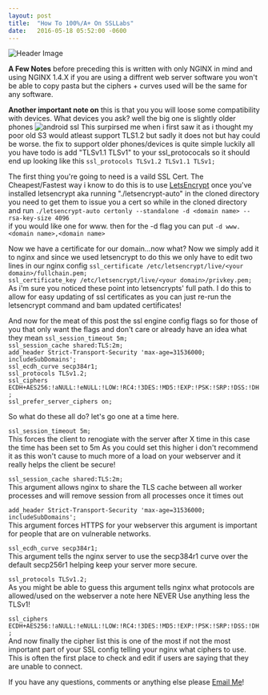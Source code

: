 ```yaml
---
layout: post
title:  "How To 100%/A+ On SSLLabs"
date:   2016-05-18 05:52:00 -0600
---
```

![Header Image](https://cdn.frgl.pw/blog/3/1.png)

**A Few Notes** before preceding this is written with only NGINX in mind and using NGINX 1.4.X if you are using a diffrent web server software you won't be able to copy pasta but the ciphers + curves used will be the same for any software.

**Another important note on** this is that you you will loose some compatibility with devices. What devices you ask? well the big one is slightly older phones
![android ssl](https://cdn.frgl.pw/blog/3/2.png)
This surpirsed me when i first saw it as i thought my poor old S3 would atleast support TLS1.2 but sadly it does not but hay could be worse. the fix to support older phones/devices is quite simple luckily all you have todo is add "TLSv1.1 TLSv1" to your ssl_protococals so it should end up looking like this
`ssl_protocols TLSv1.2 TLSv1.1 TLSv1;`

The first thing you're going to need is a vaild SSL Cert. The Cheapest/Fastest way i know to do this is to use [LetsEncrypt](https://letsencrypt.org/getting-started/) once you've installed letsencrypt aka running "./letsencrypt-auto" in the cloned directory you need to get them to issue you a cert so while in the cloned directory and run 
`./letsencrypt-auto certonly --standalone -d <domain name> --rsa-key-size 4096`   
if you would like one for www.<domain name> then for the -d flag you can put 
`-d www.<domain name>,<domain name>`

Now we have a certificate for our domain...now what? Now we simply add it to nginx and since we used letsencrypt to do this we only have to edit two lines in our nginx config
`ssl_certificate /etc/letsencrypt/live/<your domain>/fullchain.pem;`        
`ssl_certificate_key /etc/letsencrypt/live/<your domain>/privkey.pem;`   
As i'm sure you noticed these point into letsencrypts' full path. I do this to allow for easy updating of ssl certificates as you can just re-run the letsencrypt command and bam updated certificates!

And now for the meat of this post the ssl engine config flags so for those of you that only want the flags and don't care or already have an idea what they mean
`ssl_session_timeout 5m;`                                 
`ssl_session_cache shared:TLS:2m;`                          
`add_header Strict-Transport-Security 'max-age=31536000; includeSubDomains';`           
`ssl_ecdh_curve secp384r1;`             
`ssl_protocols TLSv1.2;`              
`ssl_ciphers ECDH+AES256:!aNULL:!eNULL:!LOW:!RC4:!3DES:!MD5:!EXP:!PSK:!SRP:!DSS:!DH;`              
`ssl_prefer_server_ciphers on;`  

So what do these all do? let's go one at a time here.

`ssl_session_timeout 5m;`               
This forces the client to renogiate with the server after X time in this case the time has been set to 5m As you could set this higher i don't recommend it as this won't cause to much more of a load on your webserver and it really helps the client be secure!

`ssl_session_cache shared:TLS:2m;`                
 This argument allows nginx to share the TLS cache between all worker processes and will remove session from all processes once it times out

 `add_header Strict-Transport-Security 'max-age=31536000; includeSubDomains';`       
This argument forces HTTPS for your webserver this argument is important for people that are on vulnerable networks.

 `ssl_ecdh_curve secp384r1;`                                       
This argument tells the nginx server to use the secp384r1 curve over the default secp256r1 helping keep your server more secure.

`ssl_protocols TLSv1.2;`                     
As you might be able to guess this argument tells nginx what protocols are allowed/used on the webserver a note here NEVER Use anything less the TLSv1!

`ssl_ciphers ECDH+AES256:!aNULL:!eNULL:!LOW:!RC4:!3DES:!MD5:!EXP:!PSK:!SRP:!DSS:!DH;`         
And now finally the cipher list this is one of the most if not the most important part of your SSL config telling your nginx what ciphers to use. This is often the first place to check and edit if users are saying that they are unable to connect.

If you have any questions, comments or anything else please [Email Me](mailto:admin@boops.me)!

